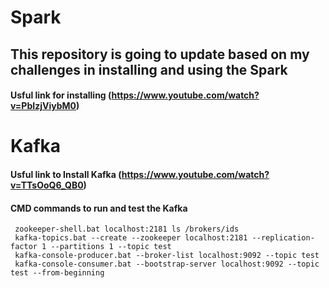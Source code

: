 # Spark
## This repository is going to update based on my challenges in installing and using the Spark
#### Usful link for installing (https://www.youtube.com/watch?v=PbIzjViybM0)




# Kafka
#### Usful link to Install Kafka (https://www.youtube.com/watch?v=TTsOoQ6_QB0)
#### CMD commands to run and test the Kafka
```
 zookeeper-shell.bat localhost:2181 ls /brokers/ids
 kafka-topics.bat --create --zookeeper localhost:2181 --replication-factor 1 --partitions 1 --topic test
 kafka-console-producer.bat --broker-list localhost:9092 --topic test
 kafka-console-consumer.bat --bootstrap-server localhost:9092 --topic test --from-beginning

```
